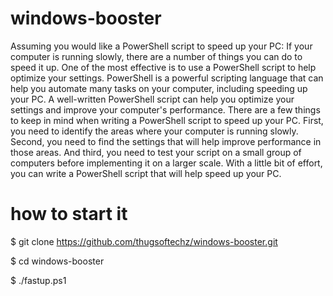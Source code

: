 # windows-booster
Assuming you would like a PowerShell script to speed up your PC:
If your computer is running slowly, there are a number of things you can do to speed it up. One of the most effective is to use a PowerShell script to help optimize your settings.
PowerShell is a powerful scripting language that can help you automate many tasks on your computer, including speeding up your PC. A well-written PowerShell script can help you optimize your settings and improve your computer's performance.
There are a few things to keep in mind when writing a PowerShell script to speed up your PC. First, you need to identify the areas where your computer is running slowly. Second, you need to find the settings that will help improve performance in those areas. And third, you need to test your script on a small group of computers before implementing it on a larger scale.
With a little bit of effort, you can write a PowerShell script that will help speed up your PC.
# how to start it
$ git clone https://github.com/thugsoftechz/windows-booster.git

$ cd windows-booster

$ ./fastup.ps1
